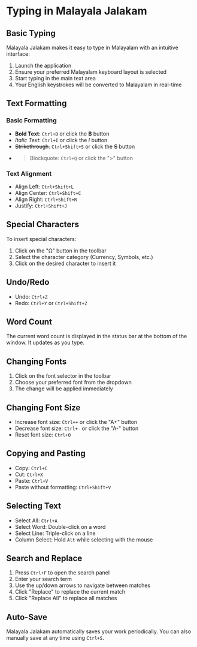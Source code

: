 # Typing in Malayala Jalakam

## Basic Typing

Malayala Jalakam makes it easy to type in Malayalam with an intuitive interface:

1. Launch the application
2. Ensure your preferred Malayalam keyboard layout is selected
3. Start typing in the main text area
4. Your English keystrokes will be converted to Malayalam in real-time

## Text Formatting

### Basic Formatting

- **Bold Text**: `Ctrl+B` or click the **B** button
- *Italic Text*: `Ctrl+I` or click the *I* button
- ~~Strikethrough~~: `Ctrl+Shift+S` or click the ~~S~~ button
- > Blockquote: `Ctrl+Q` or click the ">" button

### Text Alignment

- Align Left: `Ctrl+Shift+L`
- Align Center: `Ctrl+Shift+C`
- Align Right: `Ctrl+Shift+R`
- Justify: `Ctrl+Shift+J`

## Special Characters

To insert special characters:

1. Click on the "Ω" button in the toolbar
2. Select the character category (Currency, Symbols, etc.)
3. Click on the desired character to insert it

## Undo/Redo

- Undo: `Ctrl+Z`
- Redo: `Ctrl+Y` or `Ctrl+Shift+Z`

## Word Count

The current word count is displayed in the status bar at the bottom of the window. It updates as you type.

## Changing Fonts

1. Click on the font selector in the toolbar
2. Choose your preferred font from the dropdown
3. The change will be applied immediately

## Changing Font Size

- Increase font size: `Ctrl++` or click the "A+" button
- Decrease font size: `Ctrl+-` or click the "A-" button
- Reset font size: `Ctrl+0`

## Copying and Pasting

- Copy: `Ctrl+C`
- Cut: `Ctrl+X`
- Paste: `Ctrl+V`
- Paste without formatting: `Ctrl+Shift+V`

## Selecting Text

- Select All: `Ctrl+A`
- Select Word: Double-click on a word
- Select Line: Triple-click on a line
- Column Select: Hold `Alt` while selecting with the mouse

## Search and Replace

1. Press `Ctrl+F` to open the search panel
2. Enter your search term
3. Use the up/down arrows to navigate between matches
4. Click "Replace" to replace the current match
5. Click "Replace All" to replace all matches

## Auto-Save

Malayala Jalakam automatically saves your work periodically. You can also manually save at any time using `Ctrl+S`.
